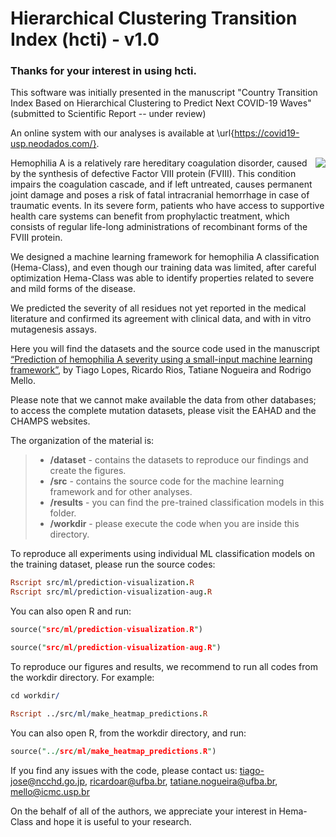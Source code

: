 # Hierarchical Clustering Transition Index (hcti) - v1.0

### Thanks for your interest in using hcti.

This software was initially presented in the manuscript "Country Transition Index Based on Hierarchical Clustering to Predict Next COVID-19 Waves" (submitted to Scientific Report -- under review)

An online system with our analyses is available at \url{https://covid19-usp.neodados.com/}.

<img align="right" src="images/protein.png">

Hemophilia A is a relatively rare hereditary coagulation disorder, caused by the synthesis of defective Factor VIII protein (FVIII). This condition impairs the coagulation cascade, and if left untreated, causes permanent joint damage and poses a risk of fatal intracranial hemorrhage in case of traumatic events. In its severe form, patients who have access to supportive health care systems can benefit from prophylactic treatment, which consists of regular life-long administrations of recombinant forms of the FVIII protein.


We designed a machine learning framework for hemophilia A classification (Hema-Class), and even though our training data was limited, after careful optimization Hema-Class was able to identify properties related to severe and mild forms of the disease. 

We predicted the severity of all residues not yet reported in the medical literature and confirmed its agreement with clinical data, and with in vitro mutagenesis assays.

Here you will find the datasets and the source code used in the manuscript <a href='https://www.nature.com/articles/s41540-021-00183-9'>“Prediction of hemophilia A severity using a small-input machine learning framework”</a>, by Tiago Lopes, Ricardo Rios, Tatiane Nogueira and Rodrigo Mello.

Please note that we cannot make available the data from other databases; to access the complete mutation datasets, please visit the EAHAD and the CHAMPS websites.

The organization of the material is:

> - **/dataset** - contains the datasets to reproduce our findings and create the figures.
> - **/src** - contains the source code for the machine learning framework and for other analyses.
> - **/results** - you can find the pre-trained classification models in this folder.
> - **/workdir** - please execute the code when you are inside this directory.

To reproduce all experiments using individual ML classification models on the training dataset, please run the source codes:

```Prolog
Rscript src/ml/prediction-visualization.R 
Rscript src/ml/prediction-visualization-aug.R
```

You can also open R and run:

```Prolog
source("src/ml/prediction-visualization.R")
```

```Prolog
source("src/ml/prediction-visualization-aug.R")
```

To reproduce our figures and results, we recommend to run all codes from the workdir directory. For example:

```Prolog
cd workdir/

Rscript ../src/ml/make_heatmap_predictions.R
```

You can also open R, from the workdir directory, and run:

```Prolog
source("../src/ml/make_heatmap_predictions.R")
```

If you find any issues with the code, please contact us: tiago-jose@ncchd.go.jp, ricardoar@ufba.br, tatiane.nogueira@ufba.br, mello@icmc.usp.br

On the behalf of all of the authors, we appreciate your interest in Hema-Class and hope it is useful to your research.
